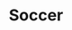 ---
title: "Soccer"
excerpt: "I play forward, in center or at wings. I am a fan of Messi, but my style is more like Harry Kane's.<br/><br/><img src='/images/soccer.JPG'>"
collection: portfolio
---